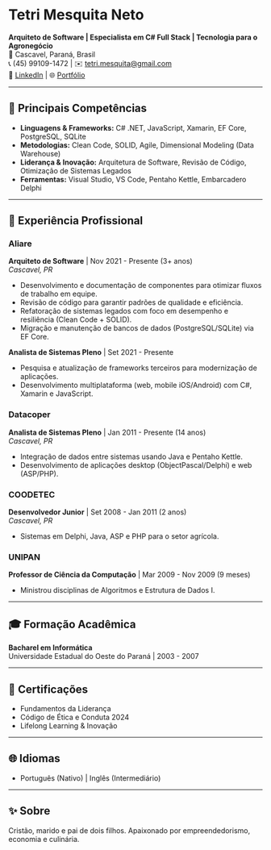 # Tetri Mesquita Neto  
**Arquiteto de Software | Especialista em C# Full Stack | Tecnologia para o Agronegócio**  
📍 Cascavel, Paraná, Brasil  
📞 (45) 99109-1472 | ✉️ tetri.mesquita@gmail.com  
🔗 [LinkedIn](https://www.linkedin.com/in/tetri) | 🌐 [Portfólio](https://tetri.net)  

---

## 🚀 Principais Competências  
- **Linguagens & Frameworks:** C# .NET, JavaScript, Xamarin, EF Core, PostgreSQL, SQLite  
- **Metodologias:** Clean Code, SOLID, Agile, Dimensional Modeling (Data Warehouse)  
- **Liderança & Inovação:** Arquitetura de Software, Revisão de Código, Otimização de Sistemas Legados  
- **Ferramentas:** Visual Studio, VS Code, Pentaho Kettle, Embarcadero Delphi  

---

## 💼 Experiência Profissional  

### **Aliare**  
**Arquiteto de Software** | Nov 2021 - Presente (3+ anos)  
_Cascavel, PR_  
- Desenvolvimento e documentação de componentes para otimizar fluxos de trabalho em equipe.  
- Revisão de código para garantir padrões de qualidade e eficiência.  
- Refatoração de sistemas legados com foco em desempenho e resiliência (Clean Code + SOLID).  
- Migração e manutenção de bancos de dados (PostgreSQL/SQLite) via EF Core.  

**Analista de Sistemas Pleno** | Set 2021 - Presente  
- Pesquisa e atualização de frameworks terceiros para modernização de aplicações.  
- Desenvolvimento multiplataforma (web, mobile iOS/Android) com C#, Xamarin e JavaScript.  

### **Datacoper**  
**Analista de Sistemas Pleno** | Jan 2011 - Presente (14 anos)  
_Cascavel, PR_  
- Integração de dados entre sistemas usando Java e Pentaho Kettle.  
- Desenvolvimento de aplicações desktop (ObjectPascal/Delphi) e web (ASP/PHP).  

### **COODETEC**  
**Desenvolvedor Junior** | Set 2008 - Jan 2011 (2 anos)  
_Cascavel, PR_  
- Sistemas em Delphi, Java, ASP e PHP para o setor agrícola.  

### **UNIPAN**  
**Professor de Ciência da Computação** | Mar 2009 - Nov 2009 (9 meses)  
- Ministrou disciplinas de Algoritmos e Estrutura de Dados I.  

---

## 🎓 Formação Acadêmica  
**Bacharel em Informática**  
Universidade Estadual do Oeste do Paraná | 2003 - 2007  

---

## 📜 Certificações  
- Fundamentos da Liderança  
- Código de Ética e Conduta 2024  
- Lifelong Learning & Inovação  

---

## 🌐 Idiomas  
- Português (Nativo) | Inglês (Intermediário)  

---

## ✨ Sobre  
Cristão, marido e pai de dois filhos. Apaixonado por empreendedorismo, economia e culinária.  
